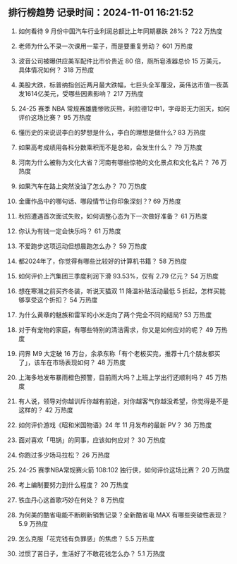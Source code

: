 
## 排行榜趋势 记录时间：2024-11-01 16:21:52
  
  1. 如何看待 9 月份中国汽车行业利润总额比上年同期暴跌 28%？ 722 万热度
    
  2. 老师为什么不录一次课用一辈子，而是要重复劳动？ 601 万热度
    
  3. 波音公司被曝供应美军配件比市价贵近 80 倍，厕所皂液器总价 15 万美元，具体情况如何？ 318 万热度
    
  4. 美股大跌，标普纳指创近两月最大跌幅，七巨头全军覆没，英伟达市值一夜蒸发1614亿美元，受哪些因素影响？ 217 万热度
    
  5. 24-25 赛季 NBA 常规赛雄鹿惨败灰熊，利拉德12中1，字母哥无力回天，如何评价这场比赛？ 95 万热度
    
  6. 懂历史的来说说李白的梦想是什么，李白的理想是做什么? 83 万热度
    
  7. 如果高考成绩用各科分数乘积而不是总和，会发生什么？ 79 万热度
    
  8. 河南为什么被称为文化大省？河南有哪些惊艳的文化景点和文化名片？ 76 万热度
    
  9. 如果汽车在路上突然没油了怎么办？ 70 万热度
    
  10. 金庸作品中的哪句话、哪段情节让你印象深刻？? 69 万热度
    
  11. 秋招遭遇首次面试失败，如何调整心态为下一次做好准备？ 61 万热度
    
  12. 你认为有钱一定会快乐吗？ 61 万热度
    
  13. 不爱跑步这项运动但想晨跑怎么办？ 59 万热度
    
  14. 都2024年了，你觉得有哪些比较好的计算机书籍？ 58 万热度
    
  15. 如何评价上汽集团三季度利润下滑 93.53%，仅有 2.79 亿元？ 54 万热度
    
  16. 想在寒潮之前买齐冬装，听说天猫双 11 降温补贴活动最低 5 折起，怎样买能够享受这个折扣？ 54 万热度
    
  17. 为什么黄章的魅族和雷军的小米走向了两个完全不同的结局? 53 万热度
    
  18. 对于有宠物的家庭，有哪些特别的清洁需求，你又是如何应对的呢？ 49 万热度
    
  19. 问界 M9 大定破 16 万台，余承东称「有个老板买完，推荐十几个朋友都买了」，该车在市场表现如何？ 48 万热度
    
  20. 上海多地发布暴雨橙色预警，目前雨大吗？上班上学出行还顺利吗？ 45 万热度
    
  21. 有人说，领导对你越训斥你越有前途，对你越客气你越没希望，你觉得是不是这样的？ 42 万热度
    
  22. 如何评价游戏《昭和米国物语》24 年 11 月发布的最新 PV？ 36 万热度
    
  23. 面对喜欢「甩锅」的同事，应该如何应对？ 30 万热度
    
  24. 你跑过多少场马拉松？ 26 万热度
    
  25. 24-25 赛季NBA常规赛火箭 108:102 独行侠，如何评价这场比赛？ 20 万热度
    
  26. 考上编制要努力到什么程度？ 20 万热度
    
  27. 铁血丹心这首歌巧妙在何处？ 8 万热度
    
  28. 为何美的酷省电能不断刷新销售记录？全新酷省电 MAX 有哪些突破性表现？ 5.9 万热度
    
  29. 怎么克服「花完钱有负罪感」的焦虑？ 5.5 万热度
    
  30. 过惯了苦日子，生活好了不敢花钱怎么办？ 5.1 万热度
    